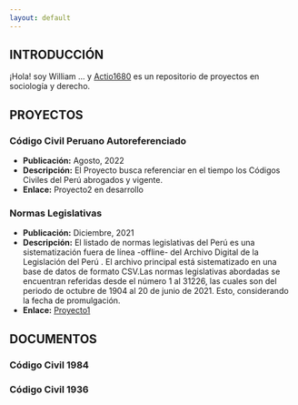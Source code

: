 ```yaml
---
layout: default
---
```


## INTRODUCCIÓN

¡Hola! soy William ... y [Actio1680](https://github.com/) es un repositorio de proyectos en sociología y derecho. 

<!-- <img class="profile-picture" src="sherlock.jpg"> -->



## PROYECTOS

### Código Civil Peruano Autoreferenciado 
- **Publicación:** Agosto, 2022
- **Descripción:** El Proyecto busca referenciar en el tiempo los Códigos Civiles del Perú abrogados y vigente. 
- **Enlace:** Proyecto2 en desarrollo

### Normas Legislativas
- **Publicación:** Diciembre, 2021
- **Descripción:** El listado de normas legislativas del Perú es una sistematización fuera de línea -offline- del Archivo Digital de la Legislación del Perú . El archivo principal está sistematizado en una base de datos de formato CSV.Las normas legislativas abordadas se encuentran referidas desde el número 1 al 31226, las cuales son del periodo de octubre de 1904 al 20 de junio de 2021. Esto, considerando la fecha de promulgación.
- **Enlace:** [Proyecto1](https://github.com/actio1680/Normas-legislativas-Peru-1904-2021)




## DOCUMENTOS

### Código Civil 1984
### Código Civil 1936





